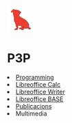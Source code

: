 <html lang="en">
<head>
    <meta charset="UTF-8">
    <meta name="viewport" content="width=device-width, initial-scale=1.0">
    <title>Document</title>
    <title>Document</title>
    <link rel="stylesheet" href="estils.css" type="text/css">
</head>
<body>
    <div class="container">
      <div class="image">
        <img src="logo_txiki_180_vermell.png" width="64" height="64">
      </div>
      <div class="text">
        <h1> P3P </h1>
      </div>
    </div>
    <article>
        <li> 
        <a href="https://sites.google.com/xtec.cat/programacio/">Programming</a> 
        </li>
        <li> 
        <a href="https://sites.google.com/xtec.cat/libreofficecalc/">Libreoffice Calc </a>
        </li>
        <li> 
        <a href="https://sites.google.com/xtec.cat/libreofficewriter">Libreoffice Writer </a>
        </li>
        <li> 
        <a href="https://sites.google.com/xtec.cat/libreofficebase/">Libreoffice BASE </a> 
        </li>
        <li>
        <a href="https://sites.google.com/xtec.cat/publicacions/">Publicacions </a>
        </li>
        <li> Multimedia </li>
       </article>  
</body>
</html>
